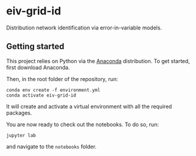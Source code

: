 # eiv-grid-id
Distribution network identification via error-in-variable models.

## Getting started
This project relies on Python via the [Anaconda](https://www.anaconda.com/products/individual) distribution.
To get started, first download Anaconda. 

Then, in the root folder of the repository, run:
``` shell script
conda env create -f environment.yml
conda activate eiv-grid-id
```
It will create and activate a virtual environment with all the required packages.

You are now ready to check out the notebooks. To do so, run:
``` shell script
jupyter lab
```
and navigate to the `notebooks` folder. 

